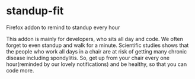 # standup-fit
Firefox addon to remind to standup every hour

This addon is mainly for developers, who sits all day and code. We often forget to even standup and walk for a minute. Scientific studies shows that the people who work all days in a chair are at risk of getting many chronic disease including spondylitis.
So, get up from your chair every one hour(reminded by our lovely notifications) and be healthy, so that you can code more.
